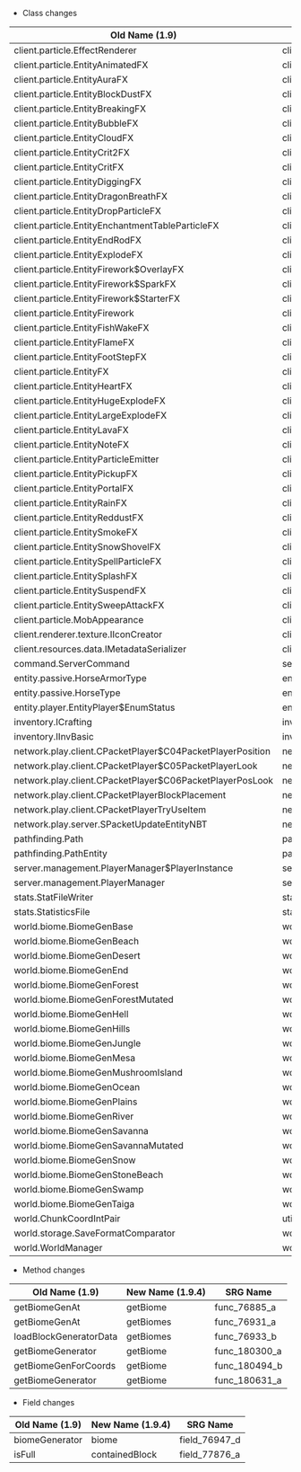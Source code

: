 * Class changes

| Old Name (1.9)                                            | New Name (1.9.4)                                   |
|-----------------------------------------------------------|----------------------------------------------------|
| client.particle.EffectRenderer                            | client.particle.ParticleManager                    |
| client.particle.EntityAnimatedFX                          | client.particle.ParticleSimpleAnimated             |
| client.particle.EntityAuraFX                              | client.particle.ParticleSuspendedTown              |
| client.particle.EntityBlockDustFX                         | client.particle.ParticleBlockDust                  |
| client.particle.EntityBreakingFX                          | client.particle.ParticleBreaking                   |
| client.particle.EntityBubbleFX                            | client.particle.ParticleBubble                     |
| client.particle.EntityCloudFX                             | client.particle.ParticleCloud                      |
| client.particle.EntityCrit2FX                             | client.particle.ParticleCrit                       |
| client.particle.EntityCritFX                              | client.particle.ParticleSmokeLarge                 |
| client.particle.EntityDiggingFX                           | client.particle.ParticleDigging                    |
| client.particle.EntityDragonBreathFX                      | client.particle.ParticleDragonBreath               |
| client.particle.EntityDropParticleFX                      | client.particle.ParticleDrip                       |
| client.particle.EntityEnchantmentTableParticleFX          | client.particle.ParticleEnchantmentTable           |
| client.particle.EntityEndRodFX                            | client.particle.ParticleEndRod                     |
| client.particle.EntityExplodeFX                           | client.particle.ParticleExplosion                  |
| client.particle.EntityFirework$OverlayFX                  | client.particle.ParticleFirework$Overlay           |
| client.particle.EntityFirework$SparkFX                    | client.particle.ParticleFirework$Spark             |
| client.particle.EntityFirework$StarterFX                  | client.particle.ParticleFirework$Starter           |
| client.particle.EntityFirework                            | client.particle.ParticleFirework                   |
| client.particle.EntityFishWakeFX                          | client.particle.ParticleWaterWake                  |
| client.particle.EntityFlameFX                             | client.particle.ParticleFlame                      |
| client.particle.EntityFootStepFX                          | client.particle.ParticleFootStep                   |
| client.particle.EntityFX                                  | client.particle.Particle                           |
| client.particle.EntityHeartFX                             | client.particle.ParticleHeart                      |
| client.particle.EntityHugeExplodeFX                       | client.particle.ParticleExplosionHuge              |
| client.particle.EntityLargeExplodeFX                      | client.particle.ParticleExplosionLarge             |
| client.particle.EntityLavaFX                              | client.particle.ParticleLava                       |
| client.particle.EntityNoteFX                              | client.particle.ParticleNote                       |
| client.particle.EntityParticleEmitter                     | client.particle.ParticleEmitter                    |
| client.particle.EntityPickupFX                            | client.particle.ParticleItemPickup                 |
| client.particle.EntityPortalFX                            | client.particle.ParticlePortal                     |
| client.particle.EntityRainFX                              | client.particle.ParticleRain                       |
| client.particle.EntityReddustFX                           | client.particle.ParticleRedstone                   |
| client.particle.EntitySmokeFX                             | client.particle.ParticleSmokeNormal                |
| client.particle.EntitySnowShovelFX                        | client.particle.ParticleSnowShovel                 |
| client.particle.EntitySpellParticleFX                     | client.particle.ParticleSpell                      |
| client.particle.EntitySplashFX                            | client.particle.ParticleSplash                     |
| client.particle.EntitySuspendFX                           | client.particle.ParticleSuspend                    |
| client.particle.EntitySweepAttackFX                       | client.particle.ParticleSweepAttack                |
| client.particle.MobAppearance                             | client.particle.ParticleMobAppearance              |
| client.renderer.texture.IIconCreator                      | client.renderer.texture.ITextureMapPopulator       |
| client.resources.data.IMetadataSerializer                 | client.resources.data.MetadataSerializer           |
| command.ServerCommand                                     | server.dedicated.PendingCommand                    |
| entity.passive.HorseArmorType                             | entity.passive.HorseType                           |
| entity.passive.HorseType                                  | entity.passive.HorseArmorType                      |
| entity.player.EntityPlayer$EnumStatus                     | entity.player.EntityPlayer$SleepResult             |
| inventory.ICrafting                                       | inventory.IContainerListener                       |
| inventory.IInvBasic                                       | inventory.IInventoryChangedListener                |
| network.play.client.CPacketPlayer$C04PacketPlayerPosition | network.play.client.CPacketPlayer$Position         |
| network.play.client.CPacketPlayer$C05PacketPlayerLook     | network.play.client.CPacketPlayer$Rotation         |
| network.play.client.CPacketPlayer$C06PacketPlayerPosLook  | network.play.client.CPacketPlayer$PositionRotation |
| network.play.client.CPacketPlayerBlockPlacement           | network.play.client.CPacketPlayerTryUseItem        |
| network.play.client.CPacketPlayerTryUseItem               | network.play.client.CPacketPlayerTryUseItemOnBlock |
| network.play.server.SPacketUpdateEntityNBT                | network.play.server.SPacketUpdateBossInfo          |
| pathfinding.Path                                          | pathfinding.PathHeap                               |
| pathfinding.PathEntity                                    | pathfinding.Path                                   |
| server.management.PlayerManager$PlayerInstance            | server.management.PlayerChunkMapEntry              |
| server.management.PlayerManager                           | server.management.PlayerChunkMap                   |
| stats.StatFileWriter                                      | stats.StatisticsManager                            |
| stats.StatisticsFile                                      | stats.StatisticsManagerServer                      |
| world.biome.BiomeGenBase                                  | world.biome.Biome                                  |
| world.biome.BiomeGenBeach                                 | world.biome.BiomeBeach                             |
| world.biome.BiomeGenDesert                                | world.biome.BiomeDesert                            |
| world.biome.BiomeGenEnd                                   | world.biome.BiomeEnd                               |
| world.biome.BiomeGenForest                                | world.biome.BiomeForest                            |
| world.biome.BiomeGenForestMutated                         | world.biome.BiomeForestMutated                     |
| world.biome.BiomeGenHell                                  | world.biome.BiomeHell                              |
| world.biome.BiomeGenHills                                 | world.biome.BiomeHills                             |
| world.biome.BiomeGenJungle                                | world.biome.BiomeJungle                            |
| world.biome.BiomeGenMesa                                  | world.biome.BiomeMesa                              |
| world.biome.BiomeGenMushroomIsland                        | world.biome.BiomeMushroomIsland                    |
| world.biome.BiomeGenOcean                                 | world.biome.BiomeOcean                             |
| world.biome.BiomeGenPlains                                | world.biome.BiomePlains                            |
| world.biome.BiomeGenRiver                                 | world.biome.BiomeRiver                             |
| world.biome.BiomeGenSavanna                               | world.biome.BiomeSavanna                           |
| world.biome.BiomeGenSavannaMutated                        | world.biome.BiomeSavannaMutated                    |
| world.biome.BiomeGenSnow                                  | world.biome.BiomeSnow                              |
| world.biome.BiomeGenStoneBeach                            | world.biome.BiomeStoneBeach                        |
| world.biome.BiomeGenSwamp                                 | world.biome.BiomeSwamp                             |
| world.biome.BiomeGenTaiga                                 | world.biome.BiomeTaiga                             |
| world.ChunkCoordIntPair                                   | util.math.ChunkPos                                 |
| world.storage.SaveFormatComparator                        | world.storage.WorldSummary                         |
| world.WorldManager                                        | world.ServerWorldEventHandler                      |

* Method changes

| Old Name (1.9)         | New Name (1.9.4) | SRG Name      |
|------------------------|------------------|---------------|
| getBiomeGenAt          | getBiome         | func_76885_a  |
| getBiomeGenAt          | getBiomes        | func_76931_a  |
| loadBlockGeneratorData | getBiomes        | func_76933_b  |
| getBiomeGenerator      | getBiome         | func_180300_a |
| getBiomeGenForCoords   | getBiome         | func_180494_b |
| getBiomeGenerator      | getBiome         | func_180631_a |

* Field changes

| Old Name (1.9) | New Name (1.9.4) | SRG Name      |
|----------------|------------------|---------------|
| biomeGenerator | biome            | field_76947_d |
| isFull         | containedBlock   | field_77876_a |
